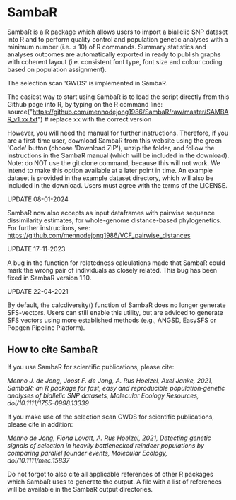 # SambaR

SambaR is a R package which allows users to import a biallelic SNP dataset into R and to perform quality control and population genetic analyses with a minimum number (i.e. ≤ 10) of R commands. Summary statistics and analyses outcomes are automatically exported in ready to publish graphs with coherent layout (i.e. consistent font type, font size and colour coding based on population assignment).

The selection scan 'GWDS' is implemented in SambaR.

The easiest way to start using SambaR is to load the script directly from this Github page into R, by typing on the R command line:
source("https://github.com/mennodejong1986/SambaR/raw/master/SAMBAR_v1.xx.txt")   # replace xx with the correct version

However, you will need the manual for further instructions. Therefore, if you are a first-time user, download SambaR from this website using the green 'Code' button (choose 'Download ZIP'), unzip the folder, and follow the instructions in the SambaR manual (which will be included in the download). Note: do NOT use the git clone command, because this will not work. We intend to make this option available at a later point in time. An example dataset is provided in the example dataset directory, which will also be included in the download. Users must agree with the terms of the LICENSE.

UPDATE 08-01-2024

SambaR now also accepts as input dataframes with pairwise sequence dissimilarity estimates, for whole-genome distance-based phylogenetics. For further instructions, see:
https://github.com/mennodejong1986/VCF_pairwise_distances

UPDATE 17-11-2023

A bug in the function for relatedness calculations made that SambaR could mark the wrong pair of individuals as closely related. This bug has been fixed in SambaR version 1.10. 

UPDATE 22-04-2021

By default, the calcdiversity() function of SambaR does no longer generate SFS-vectors. Users can still enable this utility, but are adviced to generate SFS vectors using more established methods (e.g., ANGSD, EasySFS or Popgen Pipeline Platform).     

 
## How to cite SambaR

If you use SambaR for scientific publications, please cite:

*Menno J. de Jong, Joost F. de Jong, A. Rus Hoelzel, Axel Janke, 2021, SambaR: an R package for fast, easy and reproducible population‐genetic analyses of biallelic SNP datasets, Molecular Ecology Resources, doi/10.1111/1755-0998.13339*

If you make use of the selection scan GWDS for scientific publications, please cite in addition:

*Menno de Jong, Fiona Lovatt, A. Rus Hoelzel, 2021, Detecting genetic signals of selection in heavily bottlenecked reindeer populations by comparing parallel founder events, Molecular Ecology, doi/10.1111/mec.15837*

Do not forgot to also cite all applicable references of other R packages which SambaR uses to generate the output. A file with a list of references will be available in the SambaR output directories.







